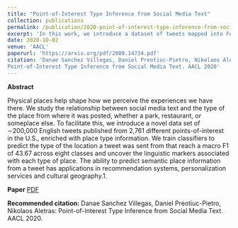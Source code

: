 ```yaml
---
title: "Point-of-Interest Type Inference from Social Media Text"
collection: publications
permalink: /publication/2020-point-of-interest-type-inference-from-social-media-text
excerpt: 'In this work, we introduce a dataset of tweets mapped into Foursquare POIs (locations), evaluate several text classifier models & provide temporal analysis.'
date: 2020-10-02
venue: 'AACL'
paperurl: 'https://arxiv.org/pdf/2009.14734.pdf'
citation: 'Danae Sanchez Villegas, Daniel Preotiuc-Pietro, Nikolaos Aletras:
Point-of-Interest Type Inference from Social Media Text. AACL 2020'
---
```


**Abstract**

Physical places help shape how we perceive the experiences we have there. We study the relationship between social media text and the type of the place from where it was posted, whether a park, restaurant, or someplace else. To facilitate this, we introduce a novel data set of ∼200,000 English tweets published from 2,761 different points-of-interest in the U.S., enriched with place type information. We train classifiers to predict the type of the location a tweet was sent from that reach a macro F1 of 43.67 across eight classes and uncover the linguistic markers associated with each type of place. The ability to predict semantic place information from a tweet has applications in recommendation systems, personalization services and cultural geography.1.


**Paper** [PDF](https://arxiv.org/pdf/2009.14734.pdf)

**Recommended citation:** Danae Sanchez Villegas, Daniel Preotiuc-Pietro, Nikolaos Aletras:
Point-of-Interest Type Inference from Social Media Text. AACL 2020.
